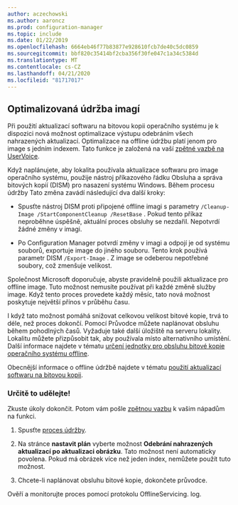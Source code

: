 ```yaml
---
author: aczechowski
ms.author: aaroncz
ms.prod: configuration-manager
ms.topic: include
ms.date: 01/22/2019
ms.openlocfilehash: 6664eb46f77b83877e928610fcb7de40c5dc0859
ms.sourcegitcommit: bbf820c35414bf2cba356f30fe047c1a34c5384d
ms.translationtype: MT
ms.contentlocale: cs-CZ
ms.lasthandoff: 04/21/2020
ms.locfileid: "81717017"
---
```

## <a name="optimized-image-servicing"></a><a name="bkmk_resetbase"></a>Optimalizovaná údržba imagí
<!--3555951-->

Při použití aktualizací softwaru na bitovou kopii operačního systému je k dispozici nová možnost optimalizace výstupu odebráním všech nahrazených aktualizací. Optimalizace na offline údržbu platí jenom pro image s jedním indexem. Tato funkce je založená na vaší [zpětné vazbě na UserVoice](https://configurationmanager.uservoice.com/forums/300492-ideas/suggestions/34230259-integrate-resetbase-and-wim-optimization-exportin). 

Když naplánujete, aby lokalita používala aktualizace softwaru pro image operačního systému, použije nástroj příkazového řádku Obsluha a správa bitových kopií (DISM) pro nasazení systému Windows. Během procesu údržby Tato změna zavádí následující dva další kroky:  

- Spusťte nástroj DISM proti připojené offline imagi s parametry `/Cleanup-Image /StartComponentCleanup /ResetBase` . Pokud tento příkaz neproběhne úspěšně, aktuální proces obsluhy se nezdařil. Nepotvrdí žádné změny v imagi.  

-  Po Configuration Manager potvrdí změny v imagi a odpojí je od systému souborů, exportuje image do jiného souboru. Tento krok používá parametr DISM `/Export-Image` . Z image se odeberou nepotřebné soubory, což zmenšuje velikost.  

Společnost Microsoft doporučuje, abyste pravidelně použili aktualizace pro offline image. Tuto možnost nemusíte používat při každé změně služby image. Když tento proces provedete každý měsíc, tato nová možnost poskytuje největší přínos v průběhu času. 

I když tato možnost pomáhá snižovat celkovou velikost bitové kopie, trvá to déle, než proces dokončí. Pomocí Průvodce můžete naplánovat obsluhu během pohodlných časů. Vyžaduje také další úložiště na serveru lokality. Lokalitu můžete přizpůsobit tak, aby používala místo alternativního umístění. Další informace najdete v tématu [určení jednotky pro obsluhu bitové kopie operačního systému offline](../../../../../osd/get-started/manage-operating-system-images.md#bkmk_servicing-drive). 

Obecnější informace o offline údržbě najdete v tématu [použití aktualizací softwaru na bitovou kopii](../../../../../osd/get-started/manage-operating-system-images.md#BKMK_OSImagesApplyUpdates). 


### <a name="try-it-out"></a>Určitě to udělejte!

Zkuste úkoly dokončit. Potom vám pošle [zpětnou vazbu](../../../../understand/find-help.md#product-feedback) k vašim nápadům na funkci.

1. Spusťte [proces údržby](../../../../../osd/get-started/manage-operating-system-images.md#servicing-process).  

2. Na stránce **nastavit plán** vyberte možnost **Odebrání nahrazených aktualizací po aktualizaci obrázku**. Tato možnost není automaticky povolena. Pokud má obrázek více než jeden index, nemůžete použít tuto možnost.  

3. Chcete-li naplánovat obsluhu bitové kopie, dokončete průvodce.  

Ověří a monitorujte proces pomocí protokolu OfflineServicing. log. 

